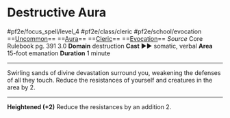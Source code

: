 # Destructive Aura
#pf2e/focus_spell/level_4 #pf2e/class/cleric #pf2e/school/evocation 
==[Uncommon](Uncommon.md)== ==[Aura](Aura.md)== ==[Cleric](Cleric.md)== ==[Evocation](Evocation.md)==
*Source* Core Rulebook pg. 391 3.0
**Domain** destruction
**Cast** ►► somatic, verbal
**Area** 15-foot emanation
**Duration** 1 minute

---
Swirling sands of divine devastation surround you, weakening the defenses of all they touch. Reduce the resistances of yourself and creatures in the area by 2.

<hr>

**Heightened (+2)** Reduce the resistances by an addition 2.